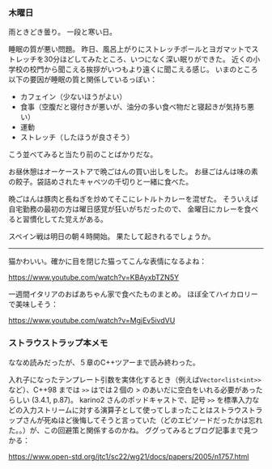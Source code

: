 ### 木曜日

雨ときどき曇り。
一段と寒い日。

睡眠の質が悪い問題。
昨日、風呂上がりにストレッチポールとヨガマットでストレッチを30分ほどしてみたところ、いつになく深い眠りができた。
近くの小学校の校門から聞こえる挨拶がいつもより遠くに聞こえる感じ。
いまのところ以下の要因が睡眠の質と関係しているっぽい：

- カフェイン（少ないほうがよい）
- 食事（空腹だと寝付きが悪いが、油分の多い食べ物だと寝起きが気持ち悪い）
- 運動
- ストレッチ（したほうが良さそう）

こう並べてみると当たり前のことばかりだな。

お昼休憩はオーケーストアで晩ごはんの買い出しをした。
お昼ごはんは味の素の餃子。袋詰めされたキャベツの千切りと一緒に食べた。

晩ごはんは豚肉と長ねぎを炒めてそこにレトルトカレーを混ぜた。
そういえば自宅勤務の最初の方は曜日感覚が狂いがちだったので、
金曜日にカレーを食べると習慣化してた覚えがある。

スペイン戦は明日の朝４時開始。
果たして起きれるでしょうか。

---

猫かわいい。確かに目を閉じた猫ってこんな表情になるよね：

https://www.youtube.com/watch?v=KBAyxbTZN5Y

一週間イタリアのおばあちゃん家で食べたものまとめ。
ほぼ全てハイカロリーで美味しそう：

https://www.youtube.com/watch?v=MgjEv5ivdVU

### ストラウストラップ本メモ

ななめ読みだったが、５章のC++ツアーまで読み終わった。

入れ子になったテンプレート引数を実体化するとき（例えば`Vector<list<int>>` など）、C++98 までは `>>` はでは２個の > のあいだに空白をいれる必要があったらしい (3.4.1, p.87)。
karino2 さんのポッドキャストで、記号 `>>` を標準入力などの入力ストリームに対する演算子として使ってしまったことはストラウストラップさんが死ぬほど後悔してそうと言っていた（どのエピソードだったかは忘れた。。）が、この回避策と関係するのかね。
ググってみるとブログ記事まで見つかる：

https://www.open-std.org/jtc1/sc22/wg21/docs/papers/2005/n1757.html